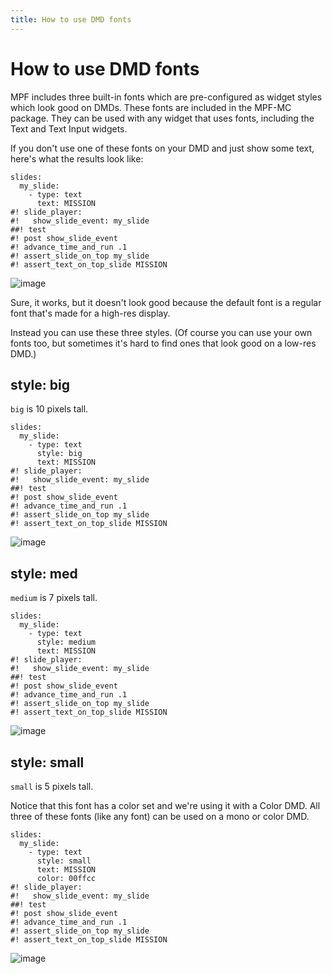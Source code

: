 ```yaml
---
title: How to use DMD fonts
---
```


# How to use DMD fonts


MPF includes three built-in fonts which are pre-configured as widget
styles which look good on DMDs. These fonts are included in the MPF-MC
package. They can be used with any widget that uses fonts, including the
Text and Text Input widgets.

If you don't use one of these fonts on your DMD and just show some
text, here's what the results look like:

``` mpf-mc-config
slides:
  my_slide:
    - type: text
      text: MISSION
#! slide_player:
#!   show_slide_event: my_slide
##! test
#! post show_slide_event
#! advance_time_and_run .1
#! assert_slide_on_top my_slide
#! assert_text_on_top_slide MISSION
```

![image](../images/dmd_default.png)

Sure, it works, but it doesn't look good because the default font is a
regular font that's made for a high-res display.

Instead you can use these three styles. (Of course you can use your own
fonts too, but sometimes it's hard to find ones that look good on a
low-res DMD.)

## style: big

`big` is 10 pixels tall.

``` mpf-mc-config
slides:
  my_slide:
    - type: text
      style: big
      text: MISSION
#! slide_player:
#!   show_slide_event: my_slide
##! test
#! post show_slide_event
#! advance_time_and_run .1
#! assert_slide_on_top my_slide
#! assert_text_on_top_slide MISSION
```

![image](../images/dmd_big.png)

## style: med

`medium` is 7 pixels tall.

``` mpf-mc-config
slides:
  my_slide:
    - type: text
      style: medium
      text: MISSION
#! slide_player:
#!   show_slide_event: my_slide
##! test
#! post show_slide_event
#! advance_time_and_run .1
#! assert_slide_on_top my_slide
#! assert_text_on_top_slide MISSION
```

![image](../images/dmd_med.png)

## style: small

`small` is 5 pixels tall.

Notice that this font has a color set and we're using it with a Color
DMD. All three of these fonts (like any font) can be used on a mono or
color DMD.

``` mpf-mc-config
slides:
  my_slide:
    - type: text
      style: small
      text: MISSION
      color: 00ffcc
#! slide_player:
#!   show_slide_event: my_slide
##! test
#! post show_slide_event
#! advance_time_and_run .1
#! assert_slide_on_top my_slide
#! assert_text_on_top_slide MISSION
```

![image](../images/dmd_small.png)
